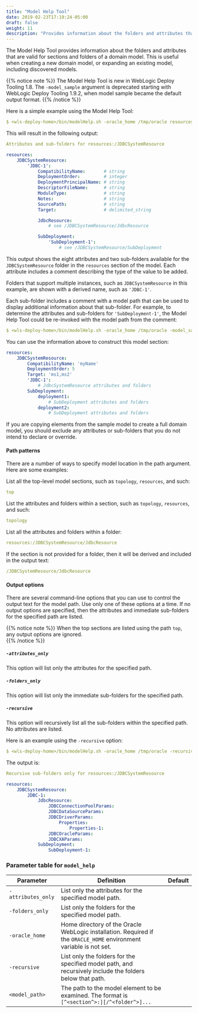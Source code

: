 ```yaml
---
title: "Model Help Tool"
date: 2019-02-23T17:19:24-05:00
draft: false
weight: 11
description: "Provides information about the folders and attributes that are valid for sections and folders of a domain model."
---
```



The Model Help Tool provides information about the folders and attributes that are valid for sections and folders of a domain model. This is useful when creating a new domain model, or expanding an existing model, including discovered models.

{{% notice note %}} The Model Help Tool is new in WebLogic Deploy Tooling 1.8.
The `-model_sample` argument is deprecated starting with WebLogic Deploy Tooling 1.9.2, when model sample became the default output format.
{{% /notice %}}

Here is a simple example using the Model Help Tool:
```yaml
$ <wls-deploy-home>/bin/modelHelp.sh -oracle_home /tmp/oracle resources:/JDBCSystemResource
```
This will result in the following output:
```yaml
Attributes and sub-folders for resources:/JDBCSystemResource

resources:
    JDBCSystemResource:
        'JDBC-1':
            CompatibilityName:       # string
            DeploymentOrder:         # integer
            DeploymentPrincipalName: # string
            DescriptorFileName:      # string
            ModuleType:              # string
            Notes:                   # string
            SourcePath:              # string
            Target:                  # delimited_string

            JdbcResource:
                # see /JDBCSystemResource/JdbcResource

            SubDeployment:
                'SubDeployment-1':
                    # see /JDBCSystemResource/SubDeployment
```
This output shows the eight attributes and two sub-folders available for the `JDBCSystemResource` folder in the `resources` section of the model. Each attribute includes a comment describing the type of the value to be added.

Folders that support multiple instances, such as `JDBCSystemResource` in this example, are shown with a derived name, such as `'JDBC-1'`.

Each sub-folder includes a comment with a model path that can be used to display additional information about that sub-folder. For example, to determine the attributes and sub-folders for `'SubDeployment-1'`, the Model Help Tool could be re-invoked with the model path from the comment:
```yaml
$ <wls-deploy-home>/bin/modelHelp.sh -oracle_home /tmp/oracle -model_sample /JDBCSystemResource/SubDeployment
```
You can use the information above to construct this model section:
```yaml
resources:
    JDBCSystemResource:
        CompatibilityName: 'myName'
        DeploymentOrder: 5
        Target: 'ms1,ms2'
        'JDBC-1':
            # JdbcSystemResource attributes and folders
        SubDeployment:
            deployment1:
                # SubDeployment attributes and folders
            deployment2:
                # SubDeployment attributes and folders
```
If you are copying elements from the sample model to create a full domain model, you should exclude any attributes or sub-folders that you do not intend to declare or override.

#### Path patterns
There are a number of ways to specify model location in the path argument. Here are some examples:

List all the top-level model sections, such as `topology`, `resources`, and such:
```yaml
top
```

List the attributes and folders within a section, such as `topology`, `resources`, and such:
```yaml
topology
```

List all the attributes and folders within a folder:
```yaml
resources:/JDBCSystemResource/JdbcResource
```

If the section is not provided for a folder, then it will be derived and included in the output text:
```yaml
/JDBCSystemResource/JdbcResource
```

#### Output options
There are several command-line options that you can use to control the output text for the model path. Use only one of these options at a time. If no output options are specified, then the attributes and immediate sub-folders for the specified path are listed.

{{% notice note %}}
When the top sections are listed using the path ```top```, any output options are ignored.  
{{% /notice %}}

##### ```-attributes_only```
This option will list only the attributes for the specified path.

##### ```-folders_only```
This option will list only the immediate sub-folders for the specified path.

##### ```-recursive```
This option will recursively list all the sub-folders within the specified path. No attributes are listed.

Here is an example using the `-recursive` option:
```yaml
$ <wls-deploy-home>/bin/modelHelp.sh -oracle_home /tmp/oracle -recursive resources:/JDBCSystemResource
```
The output is:
```yaml
Recursive sub-folders only for resources:/JDBCSystemResource

resources:
    JDBCSystemResource:
        JDBC-1:
            JdbcResource:
                JDBCConnectionPoolParams:
                JDBCDataSourceParams:
                JDBCDriverParams:
                    Properties:
                        Properties-1:
                JDBCOracleParams:
                JDBCXAParams:
            SubDeployment:
                SubDeployment-1:
```

### Parameter table for `model_help`
| Parameter | Definition | Default |
| ---- | ---- | ---- |
| `-attributes_only` | List only the attributes for the specified model path. |    |
| `-folders_only` | List only the folders for the specified model path. |    |
| `-oracle_home` | Home directory of the Oracle WebLogic installation. Required if the `ORACLE_HOME` environment variable is not set. |    |
| `-recursive` | List only the folders for the specified model path, and recursively include the folders below that path. |    |
| `<model_path>` | The path to the model element to be examined. The format is `[^<section^>:][/^<folder^>]...` |    |
